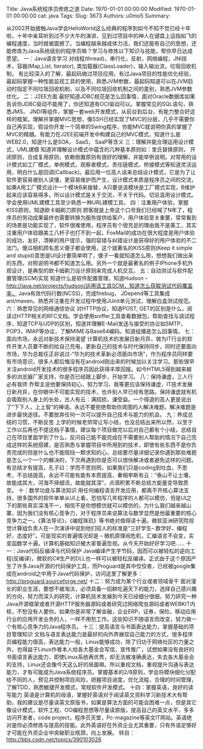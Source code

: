 Title: Java系统程序员修炼之道
Date: 1970-01-01 00:00:00
Modified: 1970-01-01 00:00:00
cat: java
Tags: 
Slug: 3673
Authors: u0mo5 
Summary: 

从2002开始接触Java学会HelloWorld这么经典的程序到如今不知不觉已经十年啦，十年中亲耳听到过不少大牛的演讲，见到过项目中的神人在键盘上运指如飞的编程速度，当时就被震撼了。当编程越来越成体力活，我们还能有自己的思想，还能修炼为Java系统级别的程序员嘛？学习与修炼以下知识与技能，帮你早日达成愿望。
一：Java语言学习
对线程(thread)，串行化，反射，网络编程，JNI技术，容器(Map,List, Iterator), 类加载器(ClassLoader)，输入输出流，垃圾回收机制， 有比较深入的了解，最起码做过项目应用。有过Java项目的性能优化经验，最起码掌握一种性能监视工具的使用，熟悉JVM参数，最起码知道可以在JVM启动时指定不同垃圾回收机制，以及不同垃圾回收机制之间的差别，熟悉JVM参数优化。
二：J2EE方面
最好知道JDBC规范是怎么回事情，面对Oracle数据库如果告诉你JDBC驱动不能用了，你还知道有OCI驱动可以。掌握常见的SQL语句，熟悉JMS， JNDI等组件，掌握一套web开发模式，从前台到后台，有能力整合好这样的框架。理解并掌握MVC思想，像SSH已经实现了MVC的分层，几乎不需要你自己再实现，假设你开发一个简单的Swing程序，你能MVC就说明你真的掌握了MVC的精髓。有能力在J2EE前端开发中构建自己的MVC模式，知道什么是WEB2.0，知道什么是SOA， SaaS， SaaP等含义
三：理解并能合理运用设计模式，UML建模
知道并理解设计模式中蕴含的几种基本原则如：里氏替换原则， 开闭原则，合成复用原则，依赖倒置原则有很好的理解，并能举例说明。对常用的设计模式如工厂模式，单例模式，观察者模式，责任链模式，桥接模式等知道灵活运用，明白什么是回调(Callback)。最后用一位高人话来总结设计模式，它是为了让软件更容易被别人读懂，更容易维护而产生，设计模式本质是程序员之间的交流，如果A用工厂模式设计一个模块B来接替，A只要说该模块是工厂模式实现，B维护起来应该容易得多，所以设计模式是关于交流，不关于代码。切忌滥用设计模式。学会使用UML建模工具至少熟悉一种URL建模工具。
四：注重用户体验，掌握KISS原则，知道欧卡姆剃刀原则
顾客就是上帝这个口号我们已经喊了N年了，程序员的劳动成果最终也需要转换为服务提供给客户，用户体验至关重要，常常看到的场景是功能实现了，软件很难使用，程序员有个很充足的理由我不是美工，其实注重用户体验跟美工八杆子也打不到一起，FoxMail的成功在很大程度是用户体验的成功，友好，清晰的用户提示，强的容错与纠错设计是获得好的用户体验的不二法门。傻瓜相机顾名思义傻子都会使用，这个就著名的KISS原则(Keep it simple and stupid)意思是UI设计要简单明了，傻子一看就知道怎么用，想想我们做出来的东西，对照说明书都不知道怎么用。另外一个就是最著名的例子IPhone手机外观设计，是典型的欧卡姆剃刀设计原则来完成人机交互。
五：自动测试与软件配置管理(SCM)实现
知道什么是软件配置管理，知道Hudson – http://java.net/projects/hudson/运用该工具SCM，知道怎么获取测试代码覆盖率， Java有效代码行数(NCSS)，完成firebug， JDepend等工具集成ant/maven。熟悉并注重在开发过程中使用JUnit单元测试，理解白盒测试规范。
六：熟悉常见的网络通信协议
对HTTP协议，知道POST, GET的区别是什么，阅读过HTTP相关的RFC文档。学会使用sniffer工具查看数据包，帮助查找与调试程序，知道TCP与UDP的区别，知道并理解E-Mail发送与接受的协议如SMTP， POP3，IMAP等协议，了解MIME与Base64编码。知道组播是怎么回事情。
七：面向市场，永远对新技术保持渴望
计算机技术的发展日新月异，做为IT行业的软件开发人员要不断的给自己充电，更新自己的技术与时代保持同步，同时还要面向市场，华为总裁任正非说过-“华为的技术革新必须面向市场”，作为程序员同样要有市场意识，很多人都后悔没有在android刚出来的时候加以关注学习。那些很早关注android开发技术的很多程序员因此获得丰厚回报。如今HTML5得到越来越多的浏览器厂家支持，你是否已经跟上脚步，开始学习。
八：保持谦虚，三人行必有我师
乔帮主说他要保持初心，努力学习，我等更应该保持谦虚，IT技术发展日新月异，在你眼中不可能实现的技术，也许别人早已经有思路。保持谦虚就有机会吸取别人身上的长处，古人有云：满招损，谦受益。一个得道的高人更是说出了”下下人，上上智”的禅语。永远不要拒绝帮助你周围的人解决难题，解决难题是进步最快途径。不要放弃任何一次可以提升自己技术与能力的机会。
九：养成总结的习惯，不断反思
上学的时候老师常让写小结，也没总结出来所以然，以至于工作以后再也不提这档子事情，建议每个项目做完以后对自己都有个小结，总结自己在项目里面学到了什么，反问自己能不能完成在不需要别人帮助的情况下自己完成这样的系统搭建，是否熟悉与掌握项目中所用到的技术，即使有些东西不是你负责完成的但是什么也不能阻挡一颗求知的心，总结要尽量详细记录你遇到那些难题是怎么一个一个的解决的，下次再遇到你是否可以很快解决或者避免这样的问题。有总结才有提高，孔子曰：学而不思则罔，如果我们只是coding到吐血，不思考，不总结提高，永远不可能有能有本质提高，秦相李斯有云：“泰山不让土壤，故能成其大，河海不择细流，故能就其深”，点滴积累不断总结方能量变导致质变。
十：数学功底与算法知识
用任何编程语言开发应用，都离不开核心算法支持，很多国外的软件单单从UI上看，恐怕写几年程序的人都可以模仿，但是UI之下的那些真实深浅不一，相信不是你想模仿就可以模仿的，为什么我们越来越山寨，因为我们没有核心竞争力，对于程序员来说算法与数学显然是他最重要的核心竞争力之一。《算法导论》，《编程珠玑》等书绝对值得读十遍。微软亚洲研究院视觉计算组负责人在一次演讲中说到他们招人的标准是“三好学生– 数学好，编程好，态度好”。可是现实的普遍情况却是 – 微机原理闹危机，汇编语言不会变，实变函数学十遍。计算机基础知识被大家普遍忽视。从今天开始好好学习吧……
十一：Java代码反编译与代码保护
Java编译产生字节码，因而可以被轻松的逆向工程(反编译)，微软的C#生产的DLL也一样可以被轻松反编译。正式由于这个原因产生了许多Java开源的代码保护工具，而Proguard是其中佼佼者，已经被google集成在android之中用于Java代码保护，访问这里了解更多：http://proguard.sourceforge.net/
十二：努力成为某个行业或者领域骨干
面对漫长的职业生涯，要想不被淘汰，必须具备一招鲜吃遍天下的能力，选择自己感兴趣的方向，努力而深入的研究，计算机技术发展到今天已经细分很细，努力研究一种Java开源框架或者开源HTTP服务器源码或者研究过网络爬虫源码或者WEBKIT内核，不愁没有人要你。如果你是非常了解金融，企业ERP，证券，保险，移动应用行业的应用开发业务的人，一样不用愁工作。这些知识不随语言而改变，努力做一个有核心竞争力的Java程序员。
十三：提高语言与书面表达能力，掌握基础的项目管理知识
文档与语言表达能力是最好的向外界展现自己能力的方式，很多程序员编程能力很高，表达能力一般，Linux能够成功，除了归功于网络社区的力量之外，也得益于Linux作者本人给各大基金会写信，宣传推广，试想如果没有良好的书面语言表达能力，即使Linux系统再优秀，却无法被准确表达，失去各大基金会的支持，Linux还会像今天这么好的局面嘛。所以重视文档，重视提升沟通与表达能力，才有可能成为Java系统程序员。掌握基本的2/8原则，学会将模块细化分配给不同的人，预见并控制项目风险，把握项目进度，优化流程，合理的时间管理，了解TDD，熟悉敏捷开发模式，常规软件开发模式。
十四：掌握英语，良好的读写能力
英语是计算机的母语，掌握好英语对于阅读英文资料学习新技术大有帮助，我的建议是尽量读英文原版书，如果是算法方面的可能会困难一点，但是其它像设计模式，软件工程，OO编程思想等尽量读原版，提高自己的英文水平，多多访问开发者，code project，程序员天堂，Pc-magazine等英文IT网站。英语绝对是你必须修炼与提高的技能。此外英语好在外资企业尤其重要，只有外语足够好才可能在外资企业中突破职业瓶颈，向上发展。
转自：http://bbs.csdn.net/topics/390103026
